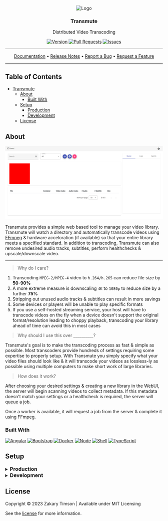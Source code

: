 <!-- Header -->
<div id="top" align="center">
  <br />
  
  <!-- Logo -->
  <img src="https://git.zakscode.com/repo-avatars/b497daaf22a214fe6d6cc35b8ec217cd22401b668dff93dcfcc7557bd8a46d96" alt="Logo" width="200" height="200">

  <!-- Title -->
  ### Transmute
  
  <!-- Description -->
  Distributed Video Transcoding

  <!-- Repo badges -->
  [![Version](https://img.shields.io/badge/dynamic/json.svg?label=Version&style=for-the-badge&url=https://git.zakscode.com/api/v1/repos/ztimson/Transmute/tags&query=$[0].name)](https://git.zakscode.com/ztimson/Transmute/tags)
  [![Pull Requests](https://img.shields.io/badge/dynamic/json.svg?label=Pull%20Requests&style=for-the-badge&url=https://git.zakscode.com/api/v1/repos/ztimson/Transmute&query=open_pr_counter)](https://git.zakscode.com/ztimson/Transmute/pulls)
  [![Issues](https://img.shields.io/badge/dynamic/json.svg?label=Issues&style=for-the-badge&url=https://git.zakscode.com/api/v1/repos/ztimson/Transmute&query=open_issues_count)](https://git.zakscode.com/ztimson/template/issues)

  <!-- Links -->
  ---
  <div>
    <a href="https://git.zakscode.com/ztimson/Transmute/wiki" target="_blank">Documentation</a>
    • <a href="https://git.zakscode.com/ztimson/Transmute/releases" target="_blank">Release Notes</a>
    • <a href="https://git.zakscode.com/ztimson/Transmute/issues/new?template=.github%2fissue_template%2fbug.md" target="_blank">Report a Bug</a>
    • <a href="https://git.zakscode.com/ztimson/Transmute/issues/new?template=.github%2fissue_template%2fenhancement.md" target="_blank">Request a Feature</a>
  </div>

  ---
</div>

## Table of Contents
- [Transmute](#top)
  - [About](#about)
    - [Built With](#built-with)
  - [Setup](#setup)
    - [Production](#production)
    - [Development](#development)
  - [License](#license)

## About

![Placeholder Screenshot](./docs/images/screenshot.png)

Transmute provides a simple web based tool to manage your video library. Transmute will watch a directory and automatically
transcode videos using [FFmpeg](https://ffmpeg.org/) & hardware acceloration (if available) so that your entire library 
meets a specified standard. In addition to transcoding, Transmute can also remove undesired audio tracks, subtitles, 
perform healthchecks & upscale/downscale video.

---

> Why do I care?

1. Transcoding `MPEG-2/MPEG-4` video to `h.264/h.265` can reduce file size by **50-90%**
2. A more extreme measure is downscaling `4K` to `1080p` to reduce size by a further **75%**
3. Stripping out unused audio tracks & subtitles can result in more savings
4. Some devices or players will be unable to play specific formats
5. If you use a self-hosted streaming service, your host will have to transcode videos on the fly when a device doesn't 
support the original format/resolution leading to choppy playback, transcoding your library ahead of time can avoid this
in most cases

> Why should I use this over __________?

Transmute's goal is to make the transcoding process as fast & simple as possible. Most transcoders provide hundreds of 
settings requiring some expertise to properly setup. With Transmute you simply specify what your video files should look
like & it will transcode your videos as lossless-ly as possible using multiple computers to make short work of large
libraries.

> How does it work?

After choosing your desired settings & creating a new library in the WebUI, the server will begin scanning videos to 
collect metadata. If this metadata doesn't match your settings or a healthcheck is required, the server will queue a job.

Once a worker is available, it will request a job from the server & complete it using FFmpeg.

### Built With
[![Angular](https://img.shields.io/badge/Angular-DD0031?style=for-the-badge&logo=angular)](https://angular.io/)
[![Bootstrap](https://img.shields.io/badge/Bootstrap-563D7C?style=for-the-badge&logo=bootstrap&logoColor=white)](https://getbootstrap.com)
[![Docker](https://img.shields.io/badge/Docker-384d54?style=for-the-badge&logo=docker)](https://docker.com/)
[![Node](https://img.shields.io/badge/Node.js-000000?style=for-the-badge&logo=nodedotjs)](https://nodejs.org/)
[![Shell](https://img.shields.io/badge/Shell-000000?style=for-the-badge&logo=windowsterminal&logoColor=00ff00)](https://en.wikipedia.org/wiki/Shell_script)
[![TypeScript](https://img.shields.io/badge/TypeScript-3178C6?style=for-the-badge&logo=typescript&logoColor=white)](https://typescriptlang.org/)

## Setup

<details>
<summary>
  <h3 id="production" style="display: inline">Production</h3>
</summary>

#### Prerequisites
- [Docker](https://www.docker.com/products/docker-desktop/)

#### Instructions
1. Download the [example compose file](https://gitlab.zakscode.com/zakscode/transmute/transmute/-/blob/main/docker-compose.yml) on your server: `curl -o transmute.yml https://gitlab.zakscode.com/zakscode/transmute/transmute/-/raw/main/docker-compose.yml`
2. Read the [Configuration Guide](https://gitlab.zakscode.com/zakscode/transmute/transmute/-/wikis/home) & edit the compose file accordingly
3. Run the compose file:
    - Using Docker Compose: `docker compose -f transmute.yml up`
    - Using Docker Swarm: `docker stack deploy transmute -c transmute.yml`

</details>

<details>
<summary>
  <h3 id="development" style="display: inline">Development</h3>
</summary>

#### Prerequisites
- [Git](https://git-scm.com/downloads)
- [Node](https://nodejs.org/en/download)
- [FFmpeg](https://ffmpeg.org/download.html)
- [Docker](https://www.docker.com/products/docker-desktop/)

#### Instructions
1. Clone this project: `git clone `
2. Pull the submodules: `git submodule update --remote --init`
3. Checkout the latest: `git submodule foreach git switch develop`
4. Install dependencies: `git submodule foreach npm i`
5. Link common:
	1. Link common to npm: `cd common && npm link`
	2. Link common to client (re-run after every `npm install`): `cd ../client && npm link @transmute/common`
	3. Link common to server (re-run after every `npm install`): `cd ../server && npm link @transmute/common`
	4. Link common to worker (re-run after every `npm install`): `cd ../worker && npm link @transmute/common`
6. Start each project as needed:
	- Start common: `cd ../common && npm run watch`
	- Start client: `cd ../client && npm run start`
	- Start server: `cd ../server && npm run start`
	- Start worker: `cd ../worker && npm run start`

</details>

## License
Copyright © 2023 Zakary Timson | Available under MIT Licensing

See the [license](./LICENSE) for more information.
